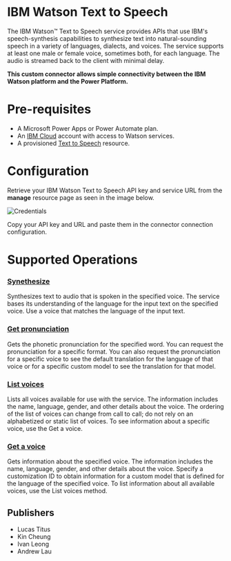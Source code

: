 # **IBM Watson Text to Speech**

The IBM Watson™ Text to Speech service provides APIs that use IBM's speech-synthesis capabilities to synthesize text into natural-sounding speech in a variety of languages, dialects, and voices. The service supports at least one male or female voice, sometimes both, for each language. The audio is streamed back to the client with minimal delay.

**This custom connector allows simple connectivity between the IBM Watson platform and the Power Platform.**

# Pre-requisites

- A Microsoft Power Apps or Power Automate plan.
- An [IBM Cloud](https://cloud.ibm.com) account with access to Watson services.
- A provisioned [Text to Speech](https://cloud.ibm.com/catalog/services/text-to-speech) resource.

# Configuration

Retrieve your IBM Watson Text to Speech API key and service URL from the **manage** resource page as seen in the image below.

![Credentials](https://i.gyazo.com/5e1d0845b57591a821ddf225eba38a19.png)

Copy your API key and URL and paste them in the connector connection configuration.

# Supported Operations

### [Synethesize](https://cloud.ibm.com/apidocs/text-to-speech#synthesize)
Synthesizes text to audio that is spoken in the specified voice. The service bases its understanding of the language for the input text on the specified voice. Use a voice that matches the language of the input text.

### [Get pronunciation](https://cloud.ibm.com/apidocs/text-to-speech#getpronunciation)
Gets the phonetic pronunciation for the specified word. You can request the pronunciation for a specific format. You can also request the pronunciation for a specific voice to see the default translation for the language of that voice or for a specific custom model to see the translation for that model.


### [List voices](https://cloud.ibm.com/apidocs/text-to-speech#listvoices)
Lists all voices available for use with the service. The information includes the name, language, gender, and other details about the voice. The ordering of the list of voices can change from call to call; do not rely on an alphabetized or static list of voices. To see information about a specific voice, use the Get a voice.


### [Get a voice](https://cloud.ibm.com/apidocs/text-to-speech#getvoice)
Gets information about the specified voice. The information includes the name, language, gender, and other details about the voice. Specify a customization ID to obtain information for a custom model that is defined for the language of the specified voice. To list information about all available voices, use the List voices method.

## Publishers
- Lucas Titus
- Kin Cheung
- Ivan Leong
- Andrew Lau